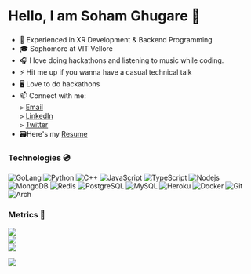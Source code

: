 # Hello, I am Soham Ghugare 👋


###

- 🔭 Experienced in XR Development & Backend Programming
- 🎓 Sophomore at VIT Vellore
- 🎧 I love doing hackathons and listening to music while coding.
- ⚡ Hit me up if you wanna have a casual technical talk
- 🖥️ Love to do hackathons
- 📫 Connect with me: </br>
        ⪧ [Email](mailto:soham.ghugare@gmail.com) <br>
        ⪧ [LinkedIn](https://www.linkedin.com/in/soham-ghugare) <br>
        ⪧ [Twitter]() <br>
- 🗃️Here's my [Resume](https://bit.ly/resume-soham)

### Technologies 💿

![GoLang](https://img.shields.io/badge/go-%2300ADD8.svg?style=flat-square&logo=golang)
![Python](https://img.shields.io/badge/-Python-black?style=flat-square&logo=Python)
![C++](https://img.shields.io/badge/-C++-00599C?style=flat-square&logo=c)
![JavaScript](https://img.shields.io/badge/-JavaScript-black?style=flat-square&logo=javascript)
![TypeScript](https://img.shields.io/badge/-TypeScript-black?style=flat-square&logo=typescript)
![Nodejs](https://img.shields.io/badge/-Nodejs-black?style=flat-square&logo=Node.js)
![MongoDB](https://img.shields.io/badge/-MongoDB-black?style=flat-square&logo=mongodb)
![Redis](https://img.shields.io/badge/-Redis-black?style=flat-square&logo=Redis)
![PostgreSQL](https://img.shields.io/badge/-PostgreSQL-336791?style=flat-square&logo=postgresql)
![MySQL](https://img.shields.io/badge/-MySQL-black?style=flat-square&logo=mysql)
![Heroku](https://img.shields.io/badge/-Heroku-430098?style=flat-square&logo=heroku)
![Docker](https://img.shields.io/badge/-Docker-black?style=flat-square&logo=docker)
![Git](https://img.shields.io/badge/-Git-black?style=flat-square&logo=git)
![Arch](https://img.shields.io/badge/Arch_Linux-1793D1?style=flat-square&logo=arch-linux&logoColor=white)


### Metrics 🚀

![](https://github-readme-stats.vercel.app/api?username=SohamGhugare&theme=tokyonight&hide_border=true&include_all_commits=true&count_private=true) <br/>
![]("http://github-readme-streak-stats.herokuapp.com/?user=sohamghugare&theme=bear") <br/>
<a href="https://github.com/SohamGhugare">
  <img src="http://github-readme-streak-stats.herokuapp.com/?user=sohamghugare&theme=bear" />
</a>



![](https://komarev.com/ghpvc/?username=SohamGhugare)


